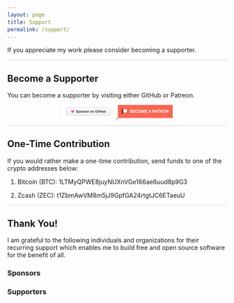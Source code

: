 ```yaml
---
layout: page
title: Support
permalink: /support/
---
```


<style type="text/css" media="screen">
  hr {
    margin: 10px auto;
    height: 1px;
    border: none;
    background: lightgray;
  }
</style>

If you appreciate my work please consider becoming a supporter.

---

## Become a Supporter

You can become a supporter by visiting either GitHub or Patreon.

<p align="center">
    <a href="https://github.com/sponsors/raugfer">
        <img alt="GitHub Sponsors" src="/assets/images/github-sponsors-badge.svg" style="width:25%">
    </a>
    <a href="https://www.patreon.com/raugfer">
        <img alt="Patreon" src="/assets/images/patreon-badge.svg" style="width:25%">
    </a>
</p>

---

## One-Time Contribution

If you would rather make a one-time contribution, send funds to one of the
crypto addresses below:

1. Bitcoin (BTC): 1LTMyQPWE8juyNUXnVGe166ae6uud8p9G3

2. Zcash (ZEC): t1ZbmAwVM8m5jJ9GpfGA24rtgtJC6ETaeuU

---

## Thank You!

I am grateful to the following individuals and organizations for their
recurring support which enables me to build free and open source software
for the benefit of all.

### Sponsors

### Supporters

